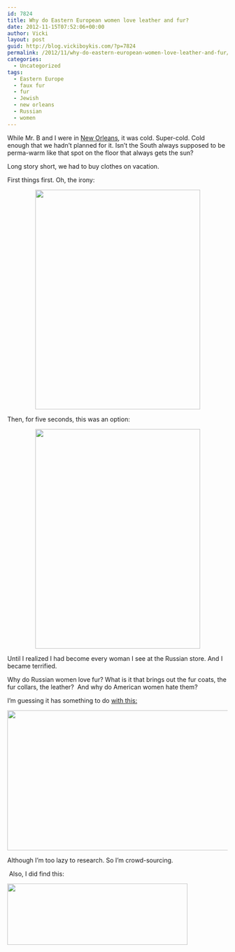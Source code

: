 ```yaml
---
id: 7824
title: Why do Eastern European women love leather and fur?
date: 2012-11-15T07:52:06+00:00
author: Vicki
layout: post
guid: http://blog.vickiboykis.com/?p=7824
permalink: /2012/11/why-do-eastern-european-women-love-leather-and-fur/
categories:
  - Uncategorized
tags:
  - Eastern Europe
  - faux fur
  - fur
  - Jewish
  - new orleans
  - Russian
  - women
---
```

While Mr. B and I were in <a href="http://blog.vickiboykis.com/2012/10/marie-laveau-and-kirks-magic-voodoo-fingers-help-us-fight-sandy/" target="_blank">New Orleans</a>, it was cold. Super-cold. Cold enough that we hadn&#8217;t planned for it. Isn&#8217;t the South always supposed to be perma-warm like that spot on the floor that always gets the sun?

Long story short, we had to buy clothes on vacation.

First things first. Oh, the irony:

<p style="text-align: center;">
  <a href="http://blog.vickiboykis.com/wp-content/uploads/2012/11/IMG_20121109_082918.jpg"><img class="aligncenter  wp-image-7849" title="IMG_20121109_082918" src="http://blog.vickiboykis.com/wp-content/uploads/2012/11/IMG_20121109_082918-768x1024.jpg" alt="" width="377" height="502" /></a>
</p>

Then, for five seconds, this was an option:

<p style="text-align: center;">
  <a href="http://blog.vickiboykis.com/wp-content/uploads/2012/11/IMG_20121027_131947.jpg"><img class="aligncenter  wp-image-7848" title="IMG_20121027_131947" src="http://blog.vickiboykis.com/wp-content/uploads/2012/11/IMG_20121027_131947-768x1024.jpg" alt="" width="377" height="502" /></a>
</p>

<p style="text-align: left;">
  Until I realized I had become every woman I see at the Russian store. And I became terrified.
</p>

<p style="text-align: left;">
  Why do Russian women love fur? What is it that brings out the fur coats, the fur collars, the leather?  And why do American women hate them?
</p>

<p style="text-align: left;">
  I&#8217;m guessing it has something to do <a href="http://books.google.com/books?id=Vn86VZEdwc4C&lpg=PA1&ots=zBG0EM-wpd&dq=russian%20women%20fur%20leather%20love%20why&lr&pg=PA2#v=onepage&q&f=false" target="_blank">with this:</a>
</p>

<p style="text-align: left;">
  <a href="http://blog.vickiboykis.com/wp-content/uploads/2012/11/Screen-shot-2012-11-15-at-7.50.12-AM.png"><img class="aligncenter size-full wp-image-7851" title="Screen shot 2012-11-15 at 7.50.12 AM" src="http://blog.vickiboykis.com/wp-content/uploads/2012/11/Screen-shot-2012-11-15-at-7.50.12-AM.png" alt="" width="567" height="320" /></a>
</p>

<p style="text-align: left;">
  Although I&#8217;m too lazy to research. So I&#8217;m crowd-sourcing.
</p>

<p style="text-align: left;">
   Also, I did find this:
</p>

<p style="text-align: left;">
  <a href="http://blog.vickiboykis.com/wp-content/uploads/2012/11/Screen-shot-2012-11-15-at-7.45.09-AM.png"><img class="aligncenter size-full wp-image-7850" title="Screen shot 2012-11-15 at 7.45.09 AM" src="http://blog.vickiboykis.com/wp-content/uploads/2012/11/Screen-shot-2012-11-15-at-7.45.09-AM.png" alt="" width="412" height="140" /></a>
</p>